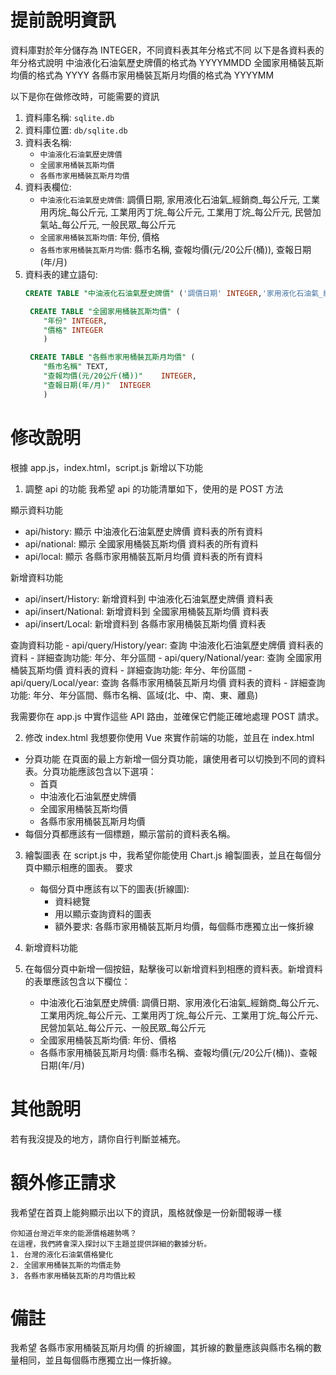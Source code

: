 # 提前說明資訊
資料庫對於年分儲存為 INTEGER，不同資料表其年分格式不同
以下是各資料表的年分格式說明
中油液化石油氣歷史牌價的格式為 YYYYMMDD
全國家用桶裝瓦斯均價的格式為 YYYY
各縣市家用桶裝瓦斯月均價的格式為 YYYYMM

以下是你在做修改時，可能需要的資訊
1. 資料庫名稱: `sqlite.db`
2. 資料庫位置: `db/sqlite.db`
3. 資料表名稱:
   - `中油液化石油氣歷史牌價`
   - `全國家用桶裝瓦斯均價`
   - `各縣市家用桶裝瓦斯月均價`
4. 資料表欄位:
   - `中油液化石油氣歷史牌價`: 調價日期, 家用液化石油氣_經銷商_每公斤元, 工業用丙烷_每公斤元, 工業用丙丁烷_每公斤元, 工業用丁烷_每公斤元, 民營加氣站_每公斤元, 一般民眾_每公斤元
   - `全國家用桶裝瓦斯均價`: 年份, 價格
   - `各縣市家用桶裝瓦斯月均價`: 縣市名稱, 查報均價(元/20公斤(桶)), 查報日期(年/月)
5. 資料表的建立語句:
    ```sql
    CREATE TABLE "中油液化石油氣歷史牌價" ('調價日期' INTEGER,'家用液化石油氣_經銷商_每公斤元' REAL,'工業用丙烷_每公斤元' REAL,'工業用丙丁烷_每公斤元' REAL,'工業用丁烷_每公斤元' REAL,'民營加氣站_每公斤元' REAL,'一般民眾_每公斤元' REAL);
    ```
   ```sql
    CREATE TABLE "全國家用桶裝瓦斯均價" (
       "年份"	INTEGER,
       "價格"	INTEGER
       )
    ```
   ```sql
    CREATE TABLE "各縣市家用桶裝瓦斯月均價" (
       "縣市名稱" TEXT,
       "查報均價(元/20公斤(桶))"	INTEGER,
       "查報日期(年/月)"	INTEGER
       )
    ```
# 修改說明
根據 app.js，index.html，script.js 新增以下功能

1. 調整 api 的功能
我希望 api 的功能清單如下，使用的是 POST 方法

顯示資料功能
  - api/history: 顯示 中油液化石油氣歷史牌價 資料表的所有資料
  - api/national: 顯示 全國家用桶裝瓦斯均價 資料表的所有資料
  - api/local: 顯示 各縣市家用桶裝瓦斯月均價 資料表的所有資料

新增資料功能
   - api/insert/History: 新增資料到 中油液化石油氣歷史牌價 資料表
   - api/insert/National: 新增資料到 全國家用桶裝瓦斯均價 資料表
   - api/insert/Local: 新增資料到 各縣市家用桶裝瓦斯均價 資料表

查詢資料功能
    - api/query/History/year: 查詢 中油液化石油氣歷史牌價 資料表的資料
      - 詳細查詢功能: 年分、年分區間
    - api/query/National/year: 查詢 全國家用桶裝瓦斯均價 資料表的資料
      - 詳細查詢功能: 年分、年份區間
    - api/query/Local/year: 查詢 各縣市家用桶裝瓦斯月均價 資料表的資料
      - 詳細查詢功能: 年分、年分區間、縣市名稱、區域(北、中、南、東、離島)

我需要你在 app.js 中實作這些 API 路由，並確保它們能正確地處理 POST 請求。

2. 修改 index.html
我想要你使用 Vue 來實作前端的功能，並且在 index.html

- 分頁功能
在頁面的最上方新增一個分頁功能，讓使用者可以切換到不同的資料表。分頁功能應該包含以下選項：
  - 首頁
  - 中油液化石油氣歷史牌價
  - 全國家用桶裝瓦斯均價
  - 各縣市家用桶裝瓦斯月均價
- 每個分頁都應該有一個標題，顯示當前的資料表名稱。

3. 繪製圖表
在 script.js 中，我希望你能使用 Chart.js 繪製圖表，並且在每個分頁中顯示相應的圖表。
要求
   - 每個分頁中應該有以下的圖表(折線圖): 
     - 資料總覽
     - 用以顯示查詢資料的圖表
     - 額外要求: 各縣市家用桶裝瓦斯月均價，每個縣市應獨立出一條折線

4. 新增資料功能
5. 在每個分頁中新增一個按鈕，點擊後可以新增資料到相應的資料表。新增資料的表單應該包含以下欄位：
   - 中油液化石油氣歷史牌價: 調價日期、家用液化石油氣_經銷商_每公斤元、工業用丙烷_每公斤元、工業用丙丁烷_每公斤元、工業用丁烷_每公斤元、民營加氣站_每公斤元、一般民眾_每公斤元
   - 全國家用桶裝瓦斯均價: 年份、價格
   - 各縣市家用桶裝瓦斯月均價: 縣市名稱、查報均價(元/20公斤(桶))、查報日期(年/月)

# 其他說明
若有我沒提及的地方，請你自行判斷並補充。

# 額外修正請求
我希望在首頁上能夠顯示出以下的資訊，風格就像是一份新聞報導一樣

```text
你知道台灣近年來的能源價格趨勢嗎？
在這裡，我們將會深入探討以下主題並提供詳細的數據分析。
1. 台灣的液化石油氣價格變化
2. 全國家用桶裝瓦斯的均價走勢
3. 各縣市家用桶裝瓦斯的月均價比較
```

# 備註
我希望 各縣市家用桶裝瓦斯月均價 的折線圖，其折線的數量應該與縣市名稱的數量相同，並且每個縣市應獨立出一條折線。
